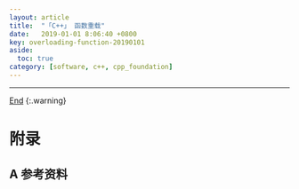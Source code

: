 ```yaml
---
layout: article
title:  "「C++」 函数重载"
date:   2019-01-01 8:06:40 +0800
key: overloading-function-20190101
aside:
  toc: true
category: [software, c++, cpp_foundation]
---
```


<span id='head'></span>

<!--more-->




-------------------  
[End](#head)
{:.warning}  


# 附录
## A 参考资料
